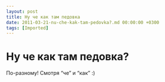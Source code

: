 ```yaml
---
layout: post
title: Ну че как там педовка
date: 2011-03-21-nu-che-kak-tam-pedovka?.md 00:00:00 +0300
tags: [Imported]
---
```

# Ну че как там педовка?

По-разному! Смотря “че” и “как” :)